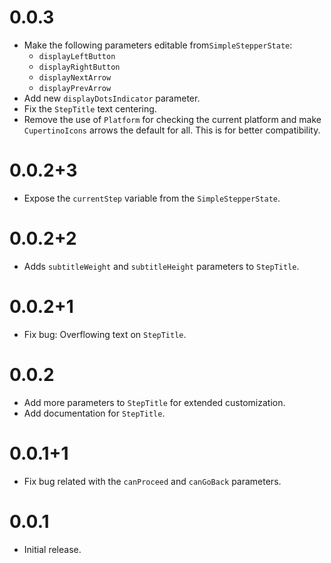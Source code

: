 # 0.0.3

* Make the following parameters editable from`SimpleStepperState`:
    * `displayLeftButton`
    * `displayRightButton`
    * `displayNextArrow`
    * `displayPrevArrow`
* Add new `displayDotsIndicator` parameter.
* Fix the `StepTitle` text centering.
* Remove the use of `Platform` for checking the current platform and make `CupertinoIcons` arrows the default for all.
  This is for better compatibility.

# 0.0.2+3

* Expose the `currentStep` variable from the `SimpleStepperState`.

# 0.0.2+2

* Adds `subtitleWeight` and `subtitleHeight` parameters to `StepTitle`.

# 0.0.2+1

* Fix bug: Overflowing text on `StepTitle`.

# 0.0.2

* Add more parameters to `StepTitle` for extended customization.
* Add documentation for `StepTitle`.

# 0.0.1+1

* Fix bug related with the `canProceed` and `canGoBack` parameters.

# 0.0.1

* Initial release.
